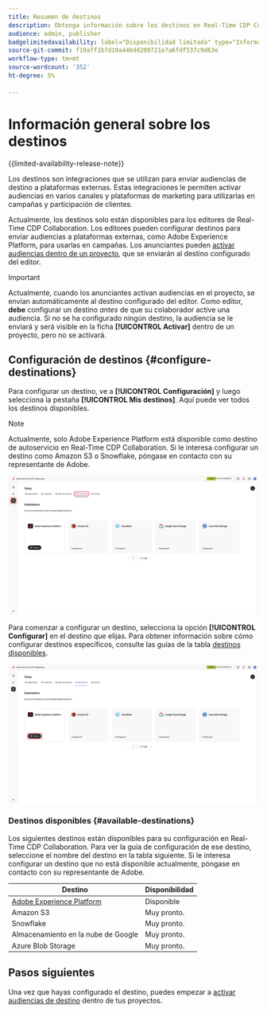 ```yaml
---
title: Resumen de destinos
description: Obtenga información sobre los destinos en Real-Time CDP Collaboration.
audience: admin, publisher
badgelimitedavailability: label="Disponibilidad limitada" type="Informative" url="https://helpx.adobe.com/es/legal/product-descriptions/real-time-customer-data-platform-collaboration.html newtab=true"
source-git-commit: f19aff1b7d10a446dd209721e7a6fdf537c9d63e
workflow-type: tm+mt
source-wordcount: '352'
ht-degree: 5%

---
```


# Información general sobre los destinos

{{limited-availability-release-note}}

Los destinos son integraciones que se utilizan para enviar audiencias de destino a plataformas externas. Estas integraciones le permiten activar audiencias en varios canales y plataformas de marketing para utilizarlas en campañas y participación de clientes.

Actualmente, los destinos solo están disponibles para los editores de Real-Time CDP Collaboration. Los editores pueden configurar destinos para enviar audiencias a plataformas externas, como Adobe Experience Platform, para usarlas en campañas. Los anunciantes pueden [activar audiencias dentro de un proyecto](../collaborate/activate.md), que se enviarán al destino configurado del editor.

>[!IMPORTANT]
>
>Actualmente, cuando los anunciantes activan audiencias en el proyecto, se envían automáticamente al destino configurado del editor. Como editor, **debe** configurar un destino *antes* de que su colaborador active una audiencia. Si no se ha configurado ningún destino, la audiencia se le enviará y será visible en la ficha **[!UICONTROL Activar]** dentro de un proyecto, pero no se activará.

## Configuración de destinos {#configure-destinations}

Para configurar un destino, ve a **[!UICONTROL Configuración]** y luego selecciona la pestaña **[!UICONTROL Mis destinos]**. Aquí puede ver todos los destinos disponibles.

>[!NOTE]
>
> Actualmente, solo Adobe Experience Platform está disponible como destino de autoservicio en Real-Time CDP Collaboration. Si le interesa configurar un destino como Amazon S3 o Snowflake, póngase en contacto con su representante de Adobe.

![La ficha Mis destinos del área de trabajo de instalación muestra los destinos disponibles.](/help/assets/destinations/overview/my-destinations-overview.png)

Para comenzar a configurar un destino, selecciona la opción **[!UICONTROL Configurar]** en el destino que elijas. Para obtener información sobre cómo configurar destinos específicos, consulte las guías de la tabla [destinos disponibles](#available-destinations).

![Área de trabajo Mis destinos con la opción de configuración resaltada para el destino de Adobe Experience Platform.](/help/assets/destinations/overview/my-destinations-set-up.png)

### Destinos disponibles {#available-destinations}

Los siguientes destinos están disponibles para su configuración en Real-Time CDP Collaboration. Para ver la guía de configuración de ese destino, seleccione el nombre del destino en la tabla siguiente. Si le interesa configurar un destino que no está disponible actualmente, póngase en contacto con su representante de Adobe.

| Destino | Disponibilidad |
| --- | --- |
| [Adobe Experience Platform](./experience-platform.md) | Disponible |
| Amazon S3 | Muy pronto. |
| Snowflake | Muy pronto. |
| Almacenamiento en la nube de Google | Muy pronto. |
| Azure Blob Storage | Muy pronto. |

## Pasos siguientes

Una vez que hayas configurado el destino, puedes empezar a [activar audiencias de destino](../collaborate/activate.md) dentro de tus proyectos.
